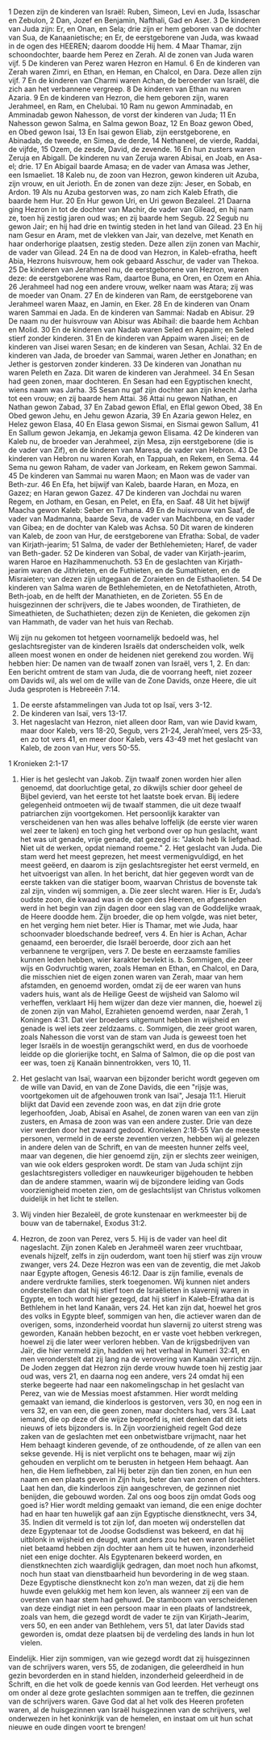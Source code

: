1 Dezen zijn de kinderen van Israël: Ruben, Simeon, Levi en Juda, Issaschar en Zebulon, 2 Dan, Jozef en Benjamin, Nafthali, Gad en Aser. 3 De kinderen van Juda zijn: Er, en Onan, en Sela; drie zijn er hem geboren van de dochter van Sua, de Kanaanietische; en Er, de eerstgeborene van Juda, was kwaad in de ogen des HEEREN; daarom doodde Hij hem. 4 Maar Thamar, zijn schoondochter, baarde hem Perez en Zerah. Al de zonen van Juda waren vijf. 5 De kinderen van Perez waren Hezron en Hamul. 6 En de kinderen van Zerah waren Zimri, en Ethan, en Heman, en Chalcol, en Dara. Deze allen zijn vijf. 7 En de kinderen van Charmi waren Achan, de beroerder van Israël, die zich aan het verbannene vergreep. 8 De kinderen van Ethan nu waren Azaria. 9 En de kinderen van Hezron, die hem geboren zijn, waren Jerahmeel, en Ram, en Chelubai. 10 Ram nu gewon Amminadab, en Amminadab gewon Nahesson, de vorst der kinderen van Juda; 11 En Nahesson gewon Salma, en Salma gewon Boaz, 12 En Boaz gewon Obed, en Obed gewon Isai, 13 En Isai gewon Eliab, zijn eerstgeborene, en Abinadab, de tweede, en Simea, de derde, 14 Nethaneel, de vierde, Raddai, de vijfde, 15 Ozem, de zesde, David, de zevende. 16 En hun zusters waren Zeruja en AbigaII. De kinderen nu van Zeruja waren Abisai, en Joab, en Asa-el; drie. 17 En Abigail baarde Amasa; en de vader van Amasa was Jether, een Ismaeliet. 18 Kaleb nu, de zoon van Hezron, gewon kinderen uit Azuba, zijn vrouw, en uit Jerioth. En de zonen van deze zijn: Jeser, en Sobab, en Ardon. 19 Als nu Azuba gestorven was, zo nam zich Kaleb Efrath, die baarde hem Hur. 20 En Hur gewon Uri, en Uri gewon Bezaleel. 21 Daarna ging Hezron in tot de dochter van Machir, de vader van Gilead, en hij nam ze, toen hij zestig jaren oud was; en zij baarde hem Segub. 22 Segub nu gewon Jair; en hij had drie en twintig steden in het land van Gilead. 23 En hij nam Gesur en Aram, met de vlekken van Jair, van dezelve, met Kenath en haar onderhorige plaatsen, zestig steden. Deze allen zijn zonen van Machir, de vader van Gilead. 24 En na de dood van Hezron, in Kaleb-efratha, heeft Abia, Hezrons huisvrouw, hem ook gebaard Asschur, de vader van Thekoa. 25 De kinderen van Jerahmeel nu, de eerstgeborene van Hezron, waren deze: de eerstgeborene was Ram, daartoe Buna, en Oren, en Ozem en Ahia. 26 Jerahmeel had nog een andere vrouw, welker naam was Atara; zij was de moeder van Onam. 27 En de kinderen van Ram, de eerstgeborene van Jerahmeel waren Maaz, en Jamin, en Eker. 28 En de kinderen van Onam waren Sammai en Jada. En de kinderen van Sammai: Nadab en Abisur. 29 De naam nu der huisvrouw van Abisur was Abihail: die baarde hem Achban en Molid. 30 En de kinderen van Nadab waren Seled en Appaim; en Seled stierf zonder kinderen. 31 En de kinderen van Appaim waren Jisei; en de kinderen van Jisei waren Sesan; en de kinderen van Sesan, Achlai. 32 En de kinderen van Jada, de broeder van Sammai, waren Jether en Jonathan; en Jether is gestorven zonder kinderen. 33 De kinderen van Jonathan nu waren Peleth en Zaza. Dit waren de kinderen van Jerahmeel. 34 En Sesan had geen zonen, maar dochteren. En Sesan had een Egyptischen knecht, wiens naam was Jarha. 35 Sesan nu gaf zijn dochter aan zijn knecht Jarha tot een vrouw; en zij baarde hem Attai. 36 Attai nu gewon Nathan, en Nathan gewon Zabad, 37 En Zabad gewon Eflal, en Eflal gewon Obed, 38 En Obed gewon Jehu, en Jehu gewon Azaria, 39 En Azaria gewon Helez, en Helez gewon Elasa, 40 En Elasa gewon Sismai, en Sismai gewon Sallum, 41 En Sallum gewon Jekamja, en Jekamja gewon Elisama. 42 De kinderen van Kaleb nu, de broeder van Jerahmeel, zijn Mesa, zijn eerstgeborene (die is de vader van Zif), en de kinderen van Maresa, de vader van Hebron. 43 De kinderen van Hebron nu waren Korah, en Tappuah, en Rekem, en Sema. 44 Sema nu gewon Raham, de vader van Jorkeam, en Rekem gewon Sammai. 45 De kinderen van Sammai nu waren Maon; en Maon was de vader van Beth-zur. 46 En Efa, het bijwijf van Kaleb, baarde Haran, en Moza, en Gazez; en Haran gewon Gazez. 47 De kinderen van Jochdai nu waren Regem, en Jotham, en Gesan, en Pelet, en Efa, en Saaf. 48 Uit het bijwijf Maacha gewon Kaleb: Seber en Tirhana. 49 En de huisvrouw van Saaf, de vader van Madmanna, baarde Seva, de vader van Machbena, en de vader van Gibea; en de dochter van Kaleb was Achsa. 50 Dit waren de kinderen van Kaleb, de zoon van Hur, de eerstgeborene van Efratha: Sobal, de vader van Kirjath-jearim; 51 Salma, de vader der Bethlehemieten; Haref, de vader van Beth-gader. 52 De kinderen van Sobal, de vader van Kirjath-jearim, waren Haroe en Hazihammenuchoth. 53 En de geslachten van Kirjath-jearim waren de Jithrieten, en de Futhieten, en de Sumathieten, en de Misraieten; van dezen zijn uitgegaan de Zoraieten en de Esthaolieten. 54 De kinderen van Salma waren de Bethlehemieten, en de Netofathieten, Atroth, Beth-joab, en de helft der Manathieten, en de Zorieten. 55 En de huisgezinnen der schrijvers, die te Jabes woonden, de Tirathieten, de Simeathieten, de Suchathieten; dezen zijn de Kenieten, die gekomen zijn van Hammath, de vader van het huis van Rechab. 

Wij zijn nu gekomen tot hetgeen voornamelijk bedoeld was, hel geslachtsregister van de kinderen Israëls dat onderscheiden volk, welk alleen moest wonen en onder de heidenen niet gerekend zou worden. Wij hebben hier: De namen van de twaalf zonen van Israël, vers 1, 2. En dan: Een bericht omtrent de stam van Juda, die de voorrang heeft, niet zozeer om Davids wil, als wel om de wille van de Zone Davids, onze Heere, die uit Juda gesproten is Hebreeën 7:14.
1. De eerste afstammelingen van Juda tot op Isaï, vers 3-12.
2. De kinderen van Isaï, vers 13-17.
3. Het nageslacht van Hezron, niet alleen door Ram, van wie David kwam, maar door Kaleb, vers 18-20, Segub, vers 21-24, Jerah’meel, vers 25-33, en zo tot vers 41, en meer door Kaleb, vers 43-49 met het geslacht van Kaleb, de zoon van Hur, vers 50-55. 

1 Kronieken 2:1-17 
1. Hier is het geslecht van Jakob. Zijn twaalf zonen worden hier allen genoemd, dat doorluchtige getal, zo dikwijls schier door geheel de Bijbel gevierd, van het eerste tot het laatste boek ervan. Bij iedere gelegenheid ontmoeten wij de twaalf stammen, die uit deze twaalf patriarchen zijn voortgekomen. Het persoonlijk karakter van verscheidenen van hen was alles behalve loffelijk (de eerste vier waren wel zeer te laken) en toch ging het verbond over op hun geslacht, want het was uit genade, vrije genade, dat gezegd is: "Jakob heb Ik liefgehad. Niet uit de werken, opdat niemand roeme." 2. Het geslacht van Juda. Die stam werd het meest geprezen, het meest vermenigvuldigd, en het meest geëerd, en daarom is zijn geslachtsregister het eerst vermeld, en het uitvoerigst van allen. In het bericht, dat hier gegeven wordt van de eerste takken van die statiger boom, waarvan Christus de bovenste tak zal zijn, vinden wij sommigen, a. Die zeer slecht waren. Hier is Er, Juda’s oudste zoon, die kwaad was in de ogen des Heeren, en afgesneden werd in het begin van zijn dagen door een slag van de Goddelijke wraak, de Heere doodde hem. Zijn broeder, die op hem volgde, was niet beter, en het verging hem niet beter. Hier is Thamar, met wie Juda, haar schoonvader bloedschande bedreef, vers 4. En hier is Achan, Achar genaamd, een beroerder, die Israël beroerde, door zich aan het verbannene te vergrijpen, vers 7. De beste en eerzaamste families kunnen leden hebben, wier karakter bevlekt is.
b. Sommigen, die zeer wijs en Godvruchtig waren, zoals Heman en Ethan, en Chalcol, en Dara, die misschien niet de eigen zonen waren van Zerah, maar van hem afstamden, en genoemd worden, omdat zij de eer waren van huns vaders huis, want als de Heilige Geest de wijsheid van Salomo wil verheffen, verklaart Hij hem wijzer dan deze vier mannen, die, hoewel zij de zonen zijn van Mahol, Ezrahieten genoemd werden, naar Zerah, 1 Koningen 4:31. Dat vier broeders uitgemunt hebben in wijsheid en genade is wel iets zeer zeldzaams.
c. Sommigen, die zeer groot waren, zoals Nahesson die vorst van de stam van Juda is geweest toen het leger Israëls in de woestijn gerangschikt werd, en dus de voorhoede leidde op die glorierijke tocht, en Salma of Salmon, die op die post van eer was, toen zij Kanaän binnentrokken, vers 10, 11.

3. Het geslacht van Isaï, waarvan een bijzonder bericht wordt gegeven om de wille van David, en van de Zone Davids, die een "rijsje was, voortgekomen uit de afgehouwen tronk van Isai", Jesaja 11:1. Hieruit blijkt dat David een zevende zoon was, en dat zijn drie grote legerhoofden, Joab, Abisaï en Asahel, de zonen waren van een van zijn zusters, en Amasa de zoon was van een andere zuster. Drie van deze vier werden door het zwaard gedood. Kronieken 2:18-55 Van de meeste personen, vermeld in de eerste zeventien verzen, hebben wij al gelezen in andere delen van de Schrift, en van de meesten hunner zelfs veel, maar van degenen, die hier genoemd zijn, zijn er slechts zeer weinigen, van wie ook elders gesproken wordt. De stam van Juda schijnt zijn geslachtsregisters vollediger en nauwkeuriger bijgehouden te hebben dan de andere stammen, waarin wij de bijzondere leiding van Gods voorzienigheid moeten zien, om de geslachtslijst van Christus volkomen duidelijk in het licht te stellen.

1. Wij vinden hier Bezaleël, de grote kunstenaar en werkmeester bij de bouw van de tabernakel, Exodus 31:2.

2. Hezron, de zoon van Perez, vers 5. Hij is de vader van heel dit nageslacht. Zijn zonen Kaleb en Jerahmeël waren zeer vruchtbaar, evenals hijzelf, zelfs in zijn ouderdom, want toen hij stierf was zijn vrouw zwanger, vers 24. Deze Hezron was een van de zeventig, die met Jakob naar Egypte aftogen, Genesis 46:12. Daar is zijn familie, evenals de andere verdrukte families, sterk toegenomen. Wij kunnen niet anders onderstellen dan dat hij stierf toen de Israëlieten in slavernij waren in Egypte, en toch wordt hier gezegd, dat hij stierf in Kaleb-Efratha dat is Bethlehem in het land Kanaän, vers 24. Het kan zijn dat, hoewel het gros des volks in Egypte bleef, sommigen van hen, die actiever waren dan de overigen, soms, inzonderheid voordat hun slavernij zo uiterst streng was geworden, Kanaän hebben bezocht, en er vaste voet hebben verkregen, hoewel zij die later weer verloren hebben. Van de krijgsbedrijven van Jaïr, die hier vermeld zijn, hadden wij het verhaal in Numeri 32:41, en men veronderstelt dat zij lang na de verovering van Kanaän verricht zijn. De Joden zeggen dat Hezron zijn derde vrouw huwde toen hij zestig jaar oud was, vers 21, en daarna nog een andere, vers 24 omdat hij een sterke begeerte had naar een nakomelingschap in het geslacht van Perez, van wie de Messias moest afstammen. Hier wordt melding gemaakt van iemand, die kinderloos is gestorven, vers 30, en nog een in vers 32, en van een, die geen zonen, maar dochters had, vers 34. 
Laat iemand, die op deze of die wijze beproefd is, niet denken dat dit iets nieuws of iets bijzonders is. In Zijn voorzienigheid regelt God deze zaken van de geslachten met een onbetwistbare vrijmacht, naar het Hem behaagt kinderen gevende, of ze onthoudende, of ze allen van een sekse gevende. Hij is niet verplicht ons te behagen, maar wij zijn gehouden en verplicht om te berusten in hetgeen Hem behaagt. Aan hen, die Hem liefhebben, zal Hij beter zijn dan tien zonen, en hun een naam en een plaats geven in Zijn huis, beter dan van zonen of dochters. Laat hen dan, die kinderloos zijn aangeschreven, de gezinnen niet benijden, die gebouwd worden. Zal ons oog boos zijn omdat Gods oog goed is? 
Hier wordt melding gemaakt van iemand, die een enige dochter had en haar ten huwelijk gaf aan zijn Egyptische dienstknecht, vers 34, 35. Indien dit vermeld is tot zijn lof, dan moeten wij onderstellen dat deze Egyptenaar tot de Joodse Godsdienst was bekeerd, en dat hij uitblonk in wijsheid en deugd, want anders zou het een waren Israëliet niet betaamd hebben zijn dochter aan hem uit te huwen, inzonderheid niet een enige dochter. Als Egyptenaren bekeerd worden, en dienstknechten zich waardiglijk gedragen, dan moet noch hun afkomst, noch hun staat van dienstbaarheid hun bevordering in de weg staan. 
Deze Egyptische dienstknecht kon zo’n man wezen, dat zij die hem huwde even gelukkig met hem kon leven, als wanneer zij een van de oversten van haar stem had gehuwd. De stamboom van verscheidenen van deze eindigt niet in een persoon maar in een plaats of landstreek, zoals van hem, die gezegd wordt de vader te zijn van Kirjath-Jearim, vers 50, en een ander van Bethlehem, vers 51, dat later Davids stad geworden is, omdat deze plaatsen bij de verdeling des lands in hun lot vielen. 

Eindelijk. Hier zijn sommigen, van wie gezegd wordt dat zij huisgezinnen van de schrijvers waren, vers 55, de zodanigen, die geleerdheid in hun gezin bevorderden en in stand hielden, inzonderheid geleerdheid in de Schrift, en die het volk de goede kennis van God leerden. Het verheugt ons om onder al deze grote geslachten sommigen aan te treffen, die gezinnen van de schrijvers waren. Gave God dat al het volk des Heeren profeten waren, al de huisgezinnen van Israël huisgezinnen van de schrijvers, wel onderwezen in het koninkrijk van de hemelen, en instaat om uit hun schat nieuwe en oude dingen voort te brengen! 
